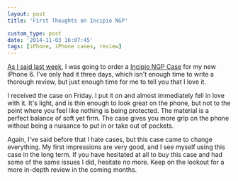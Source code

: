 ```yaml
---
layout: post
title: 'First Thoughts on Incipio NGP'

custom_type: post
date: '2014-11-03 16:07:45'
tags: [iPhone, iPhone cases, review]
---
```

[As I said last week](/2014/10/the-wirecutter-on-the-best-iphone-6-case), I was going to order a [Incipio NGP Case](http://www.incipio.com/cases/iphone-cases/iphone-6-cases/ngp-flexible-impact-resistant-case-iphone-6.html) for my new iPhone 6. I've only had it three days, which isn't enough time to write a thorough review, but just enough time for me to tell you that I love it.

I received the case on Friday. I put it on and almost immediately fell in love with it. It's light, and is thin enough to look great on the phone, but not to the point where you feel like nothing is being protected. The material is a perfect balance of soft yet firm. The case gives you more grip on the phone without being a nuisance to put in or take out of pockets.

Again, I've said before that I hate cases, but this case came to change everything. My first impressions are very good, and I see myself using this case in the long term. If you have hesitated at all to buy this case and had some of the same issues I did, hesitate no more. Keep on the lookout for a more in-depth review in the coming months.
